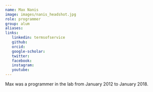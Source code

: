 ```yaml
---
name: Max Nanis
image: images/nanis_headshot.jpg
role: programmer
group: alum
aliases:
links:
   linkedin: termsofservice
   github:
   orcid: 
   google-scholar:
   twitter:
   facebook:
   instagram: 
   youtube:
---
```


Max was a programmer in the lab from January 2012 to January 2018.